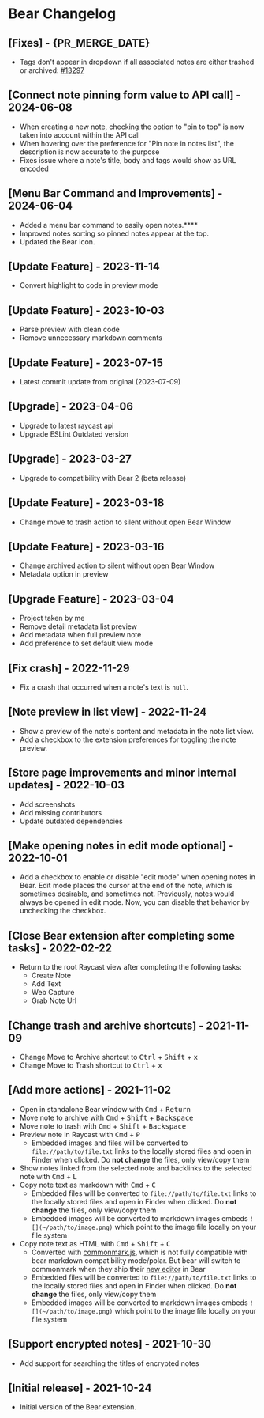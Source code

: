 # Bear Changelog

## [Fixes] - {PR_MERGE_DATE}

- Tags don't appear in dropdown if all associated notes are either trashed or archived: [#13297](https://github.com/raycast/extensions/issues/13297)

## [Connect note pinning form value to API call] - 2024-06-08
- When creating a new note, checking the option to "pin to top" is now taken into account within the API call
- When hovering over the preference for "Pin note in notes list", the description is now accurate to the purpose
- Fixes issue where a note's title, body and tags would show as URL encoded

## [Menu Bar Command and Improvements] - 2024-06-04

- Added a menu bar command to easily open notes.****
- Improved notes sorting so pinned notes appear at the top.
- Updated the Bear icon.

## [Update Feature] - 2023-11-14
- Convert highlight to code in preview mode

## [Update Feature] - 2023-10-03

- Parse preview with clean code
- Remove unnecessary markdown comments

## [Update Feature] - 2023-07-15

- Latest commit update from original (2023-07-09)

## [Upgrade] - 2023-04-06

- Upgrade to latest raycast api
- Upgrade ESLint Outdated version

## [Upgrade] - 2023-03-27

- Upgrade to compatibility with Bear 2 (beta release)

## [Update Feature] - 2023-03-18

- Change move to trash action to silent without open Bear Window

## [Update Feature] - 2023-03-16

- Change archived action to silent without open Bear Window
- Metadata option in preview 

## [Upgrade Feature] - 2023-03-04

- Project taken by me
- Remove detail metadata list preview
- Add metadata when full preview note
- Add preference to set default view mode

## [Fix crash] - 2022-11-29

- Fix a crash that occurred when a note's text is `null`.

## [Note preview in list view] - 2022-11-24

- Show a preview of the note's content and metadata in the note list view.
- Add a checkbox to the extension preferences for toggling the note preview.

## [Store page improvements and minor internal updates] - 2022-10-03

- Add screenshots
- Add missing contributors
- Update outdated dependencies

## [Make opening notes in edit mode optional] - 2022-10-01

- Add a checkbox to enable or disable "edit mode" when opening notes in Bear. Edit mode places the cursor at the end of the note, which is sometimes desirable, and sometimes not. Previously, notes would always be opened in edit mode. Now, you can disable that behavior by unchecking the checkbox.

## [Close Bear extension after completing some tasks] - 2022-02-22

- Return to the root Raycast view after completing the following tasks:
  - Create Note
  - Add Text
  - Web Capture
  - Grab Note Url

## [Change trash and archive shortcuts] - 2021-11-09

- Change Move to Archive shortcut to <kbd>Ctrl</kbd> + <kbd>Shift</kbd> + <kbd>x</kbd>
- Change Move to Trash shortcut to <kbd>Ctrl</kbd> + <kbd>x</kbd>

## [Add more actions] - 2021-11-02

- Open in standalone Bear window with <kbd>Cmd</kbd> + <kbd>Return</kbd>
- Move note to archive with <kbd>Cmd</kbd> + <kbd>Shift</kbd> + <kbd>Backspace</kbd>
- Move note to trash with <kbd>Cmd</kbd> + <kbd>Shift</kbd> + <kbd>Backspace</kbd>
- Preview note in Raycast with <kbd>Cmd</kbd> + <kbd>P</kbd>
  - Embedded images and files will be converted to `file://path/to/file.txt` links to the locally stored files and open in Finder when clicked. Do **not change** the files, only view/copy them
- Show notes linked from the selected note and backlinks to the selected note with <kbd>Cmd</kbd> + <kbd>L</kbd>
- Copy note text as markdown with <kbd>Cmd</kbd> + <kbd>C</kbd>
  - Embedded files will be converted to `file://path/to/file.txt` links to the locally stored files and open in Finder when clicked. Do **not change** the files, only view/copy them
  - Embedded images will be converted to markdown images embeds `![](~/path/to/image.png)` which point to the image file locally on your file system
- Copy note text as HTML with <kbd>Cmd</kbd> + <kbd>Shift</kbd> + <kbd>C</kbd>
  - Converted with [commonmark.js](https://github.com/commonmark/commonmark.js/), which is not fully compatible with bear markdown compatibility mode/polar. But bear will switch to commonmark when they ship their [new editor](https://bear.app/panda/) in Bear
  - Embedded files will be converted to `file://path/to/file.txt` links to the locally stored files and open in Finder when clicked. Do **not change** the files, only view/copy them
  - Embedded images will be converted to markdown images embeds `![](~/path/to/image.png)` which point to the image file locally on your file system

## [Support encrypted notes] - 2021-10-30

- Add support for searching the titles of encrypted notes

## [Initial release] - 2021-10-24

- Initial version of the Bear extension.
